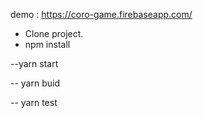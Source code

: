 demo : https://coro-game.firebaseapp.com/

- Clone project. 
- npm install 
  

--yarn start

-- yarn buid

-- yarn test
